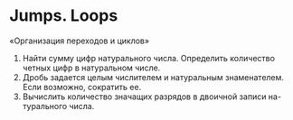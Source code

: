 # Jumps. Loops
«Организация переходов и циклов»

1. Найти сумму цифр натурального числа. Определить количество четных цифр в натуральном числе.
2. Дробь задается целым числителем и натуральным знаменателем. Если возможно, сократить ее.
3. Вычислить количество значащих разрядов в двоичной записи на-
турального числа.